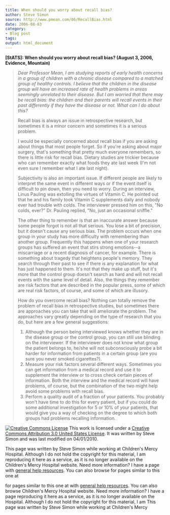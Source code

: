 ```yaml
---
title: When should you worry about recall bias?
author: Steve Simon
source: http://www.pmean.com/06/RecallBias.html
date: 2006-08-03
category:
- Blog post
tags:
output: html_document
---
```

**[StATS]:** **When should you worry about recall
bias? (August 3, 2006, Evidence, Mountain)**

> *Dear Professor Mean, I am studying reports of early health concerns
> in a group of children with a chronic disease compared to a matched
> group of healthy controls. I believe that the children in the disease
> group will have an increased rate of health problems in areas
> seemingly unrelated to their disease. But I am worried that there may
> be recall bias: the children and their parents will recall events in
> their past differently if they have the disease or not. What can I do
> about this?*
>
> Recall bias is always an issue in retrospective research, but
> sometimes it is a minor concern and sometimes it is a serious problem.
>
> I would be especially concerned about recall bias if you are asking
> about things that most people forget. So if you\'re asking about major
> surgery, that\'s something that pretty much everyone remembers, so
> there is little risk for recall bias. Dietary studies are trickier
> because who can remember exactly what foods they ate last week (I\'m
> not even sure I remember what I ate last night).
>
> Subjectivity is also an important issue. If different people are
> likely to interpret the same event in different ways or if the event
> itself is difficult to pin down, then you need to worry. During an
> interview, Linus Pauling was extolling the virtues of Vitamin C. He
> pointed out that he and his family took Vitamin C supplements daily
> and nobody ever had trouble with colds. The interviewer pressed him on
> this, \"No colds, ever?\" Dr. Pauling replied, \"No, just an
> occasional sniffle.\"
>
> The other thing to remember is that an inaccurate answer because some
> people forgot is not all that serious. You lose a bit of precision,
> but it doesn\'t cause any serious bias. The problem occurs when one
> group in your study has more difficulty with remembering than another
> group. Frequently this happens when one of your research groups has
> suffered an event that stirs strong emotions\--a miscarriage or a
> recent diagnosis of cancer, for example. There is something about
> tragedy that heightens people\'s memory. They search through their
> past to see if there is any explanation for what has just happened to
> them. It\'s not that they make up stuff, but it\'s more that the
> control group doesn\'t search as hard and will not recall events with
> the same level of detail. Also, the things they remember are risk
> factors that are described in the popular press, some of which are
> real risk factors, of course, and some of which are illusory.
>
> How do you overcome recall bias? Nothing can totally remove the
> problem of recall bias in retrospective studies, but sometimes there
> are approaches you can take that will ameliorate the problem. The
> approaches vary greatly depending on the type of research that you do,
> but here are a few general suggestions:
>
> 1.  Although the person being interviewed knows whether they are in
>     the disease group or the control group, you can still use blinding
>     on the interviewer. If the interviewer does not know what group
>     the patient belongs to, he/she will not subconsciously probe a bit
>     harder for information from patients in a certain group (are you
>     sure you never smoked cigarettes?).
> 2.  Measure your risk factors several different ways. Sometimes you
>     can get information from a medical record and use it to supplement
>     the interview or to cross check certain pieces of information.
>     Both the interview and the medical record will have problems, of
>     course, but the combination of the two might help avoid some
>     problems with recall bias.
> 3.  Perform a quality audit of a fraction of your patients. You
>     probably won\'t have time to do this for every patient, but if you
>     could do some additional investigation for 5 or 10% of your
>     patients, that would give you a way of checking on the degree to
>     which both groups had problems recalling information.

[![Creative Commons
License](http://i.creativecommons.org/l/by/3.0/us/80x15.png)](http://creativecommons.org/licenses/by/3.0/us/)
This work is licensed under a [Creative Commons Attribution 3.0 United
States License](http://creativecommons.org/licenses/by/3.0/us/). It was
written by Steve Simon and was last modified on 04/01/2010.

This page was written by Steve Simon while working at Children\'s Mercy
Hospital. Although I do not hold the copyright for this material, I am
reproducing it here as a service, as it is no longer available on the
Children\'s Mercy Hospital website. Need more information? I have a page
with [general help resources](../GeneralHelp.html). You can also browse
for pages similar to this one at
<!---More--->
for pages similar to this one at
with [general help resources](../GeneralHelp.html). You can also browse
Children\'s Mercy Hospital website. Need more information? I have a page
reproducing it here as a service, as it is no longer available on the
Hospital. Although I do not hold the copyright for this material, I am
This page was written by Steve Simon while working at Children\'s Mercy

<!---Do not use
**[StATS]:** **When should you worry about recall
This page was written by Steve Simon while working at Children\'s Mercy
Hospital. Although I do not hold the copyright for this material, I am
reproducing it here as a service, as it is no longer available on the
Children\'s Mercy Hospital website. Need more information? I have a page
with [general help resources](../GeneralHelp.html). You can also browse
for pages similar to this one at
--->

